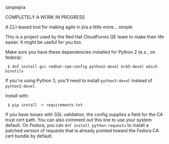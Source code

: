 simplejira

COMPLETELY A WORK IN PROGRESS

A CLI-based tool for making agile in jira a little more... simple

This is a project used by the Red Hat CloudForms QE team to make their life easier. It might be useful for you too.

Make sure you have these dependencies installed for Python 2 (e.x., on fedora):

` $ dnf install gcc redhat-rpm-config python2-devel krb5-devel which binutils`

If you're using Python 3, you'll need to install `python3-devel` instead of `python2-devel`.

Install with:

` $ pip install -r requirements.txt`

If you have issues with SSL validation, the config supplies a field for the CA trust cert path. You can also comment
out this line to use your system default. On Fedora, you can `dnf install python-requests` to install a patched version
of requests that is already pointed toward the Fedora CA cert bundle by default.

